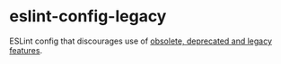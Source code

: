 # eslint-config-legacy

ESLint config that discourages use of [obsolete, deprecated and legacy features](https://developer.mozilla.org/en-US/docs/Web/JavaScript/Reference/Deprecated_and_obsolete_features).
